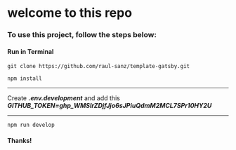 # welcome to this repo

### To use this project, follow the steps below:

#### Run in Terminal


```
git clone https://github.com/raul-sanz/template-gatsby.git
```

```
npm install
```

***
Create ***.env.development*** and add this ***GITHUB_TOKEN=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***
***

```
npm run develop
```

#### Thanks!

